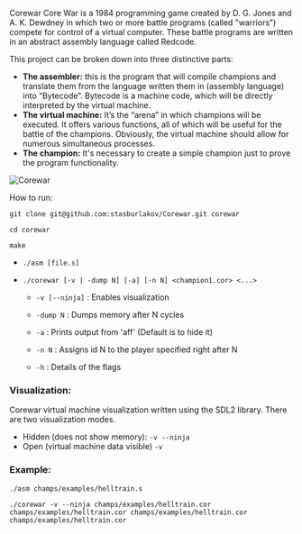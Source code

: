 Corewar
Core War is a 1984 programming game created by D. G. Jones and A. K. Dewdney in which two or more battle programs (called "warriors") compete for control of a virtual computer. These battle programs are written in an abstract assembly language called Redcode.

This project can be broken down into three distinctive parts:

- __The assembler:__ this is the program that will compile champions and translate them from the language written them in (assembly language) into “Bytecode”. Bytecode is a machine code, which will be directly interpreted by the virtual machine.
- __The virtual machine:__ It’s the “arena” in which champions will be executed. It offers various functions, all of which will be useful for the battle of the champions. Obviously, the virtual machine should allow for numerous simultaneous processes.
- __The champion:__ It's necessary to create a simple champion just to prove the program functionality.

![Corewar](image/corewar2.gif)

How to run:

`git clone git@github.com:stasburlakov/Corewar.git corewar`

`cd corewar`

`make`

- `./asm [file.s]`

- `./corewar [-v | -dump N] [-a] [-n N] <champion1.cor> <...> `

  - `-v [--ninja]`	: Enables visualization

  - `-dump N`	: Dumps memory after N cycles

  - `-a`	: Prints output from 'aff' (Default is to hide it)

  - `-n N`	: Assigns id N to the player specified right after N
  - `-h`   : Details of the flags
  
### Visualization:
Corewar virtual machine visualization written using the SDL2 library. There are two visualization modes.
- Hidden (does not show memory): `-v --ninja`
- Open (virtual machine data visible) `-v`

### Example:
`./asm champs/examples/helltrain.s`

`./corewar -v --ninja champs/examples/helltrain.cor champs/examples/helltrain.cor champs/examples/helltrain.cor champs/examples/helltrain.cor`
